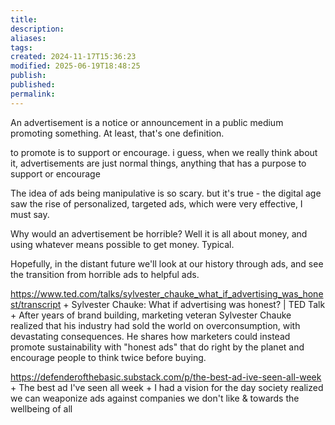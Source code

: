```yaml
---
title: 
description: 
aliases: 
tags: 
created: 2024-11-17T15:36:23
modified: 2025-06-19T18:48:25
publish: 
published: 
permalink: 
---
```




An advertisement is a notice or announcement in a public medium promoting something. At least, that's one definition.



to promote is to support or encourage. i guess, when we really think about it, advertisements are just normal things, anything that has a purpose to support or encourage


The idea of ads being manipulative is so scary. but it's true - the digital age saw the rise of personalized, targeted ads, which were very effective, I must say.

Why would an advertisement be horrible? Well it is all about money, and using whatever means possible to get money. Typical.


Hopefully, in the distant future we'll look at our history through ads, and see the transition from horrible ads to helpful ads.


https://www.ted.com/talks/sylvester_chauke_what_if_advertising_was_honest/transcript + Sylvester Chauke: What if advertising was honest? | TED Talk + After years of brand building, marketing veteran Sylvester Chauke realized that his industry had sold the world on overconsumption, with devastating consequences. He shares how marketers could instead promote sustainability with "honest ads" that do right by the planet and encourage people to think twice before buying.


https://defenderofthebasic.substack.com/p/the-best-ad-ive-seen-all-week + The best ad I've seen all week + I had a vision for the day society realized we can weaponize ads against companies we don't like & towards the wellbeing of all
